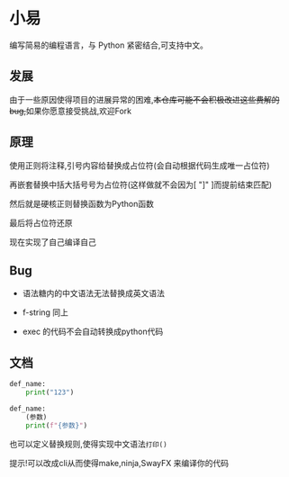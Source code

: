 # 小易

编写简易的编程语言，与 Python 紧密结合,可支持中文。


## 发展

由于一些原因使得项目的进展异常的困难,~~本仓库可能不会积极改进这些费解的bug,~~如果你愿意接受挑战,欢迎Fork


## 原理

使用正则将注释,引号内容给替换成占位符(会自动根据代码生成唯一占位符)

再嵌套替换中括大括号号为占位符(这样做就不会因为[ "]" ]而提前结束匹配)

然后就是硬核正则替换函数为Python函数

最后将占位符还原

现在实现了自己编译自己

## Bug

- 语法糖内的中文语法无法替换成英文语法

- f-string 同上

- exec 的代码不会自动转换成python代码

## 文档

```python
def_name:
    print("123")

def_name:
    (参数)
    print(f"{参数}")
```

也可以定义替换规则,使得实现中文语法`打印()`

提示!可以改成cli从而使得make,ninja,SwayFX 来编译你的代码